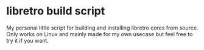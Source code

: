 # libretro build script

My personal little script for building and installing libretro cores from source. Only works on Linux and mainly made for my own usecase but feel free to try it if you want.
